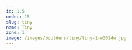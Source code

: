 ```yaml
---
id: 1.5
order: 15
slug: tiny
name: Tiny
zone: 1
image: /images/boulders/tiny/tiny-1-w3024w.jpg
---
```

